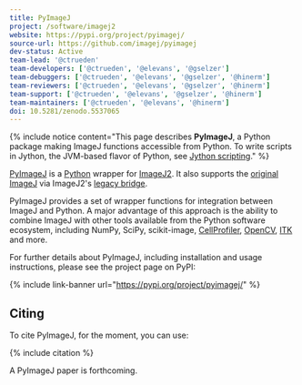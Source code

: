 ```yaml
---
title: PyImageJ
project: /software/imagej2
website: https://pypi.org/project/pyimagej/
source-url: https://github.com/imagej/pyimagej
dev-status: Active
team-lead: '@ctrueden'
team-developers: ['@ctrueden', '@elevans', '@gselzer']
team-debuggers: ['@ctrueden', '@elevans', '@gselzer', '@hinerm']
team-reviewers: ['@ctrueden', '@elevans', '@gselzer', '@hinerm']
team-support: ['@ctrueden', '@elevans', '@gselzer', '@hinerm']
team-maintainers: ['@ctrueden', '@elevans', '@hinerm']
doi: 10.5281/zenodo.5537065
---
```


{% include notice content="This page describes **PyImageJ**, a Python package
  making ImageJ functions accessible from Python. To write scripts in Jython,
  the JVM-based flavor of Python, see [Jython scripting](/scripting/jython)." %}

[PyImageJ](https://pypi.org/project/pyimagej/) is a [Python](/scripting/python)
wrapper for [ImageJ2](/software/imagej2). It also supports the
[original ImageJ](/software/imagej) via ImageJ2's
[legacy bridge](/libs/imagej-legacy).

PyImageJ provides a set of wrapper functions for integration between ImageJ and
Python. A major advantage of this approach is the ability to combine ImageJ
with other tools available from the Python software ecosystem, including NumPy,
SciPy, scikit-image, [CellProfiler](/software/cellprofiler),
[OpenCV](/software/opencv), [ITK](/software/itk) and more.

For further details about PyImageJ, including installation and usage
instructions, please see the project page on PyPI:

{% include link-banner url="https://pypi.org/project/pyimagej/" %}

## Citing

To cite PyImageJ, for the moment, you can use:

{% include citation %}

A PyImageJ paper is forthcoming.
